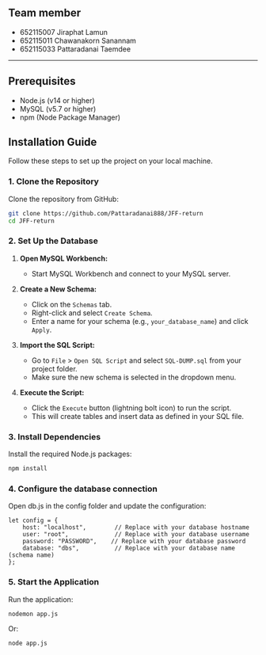Team member
---
- 652115007 Jiraphat Lamun
- 652115011 Chawanakorn Sanannam
- 652115033 Pattaradanai Taemdee


---

## Prerequisites

- Node.js (v14 or higher)
- MySQL (v5.7 or higher)
- npm (Node Package Manager)

## Installation Guide

Follow these steps to set up the project on your local machine.

### 1. Clone the Repository

Clone the repository from GitHub:

```bash
git clone https://github.com/Pattaradanai888/JFF-return
cd JFF-return

```
### 2. Set Up the Database

1. **Open MySQL Workbench:**

   - Start MySQL Workbench and connect to your MySQL server.

2. **Create a New Schema:**

   - Click on the `Schemas` tab.
   - Right-click and select `Create Schema`.
   - Enter a name for your schema (e.g., `your_database_name`) and click `Apply`.

3. **Import the SQL Script:**

   - Go to `File` > `Open SQL Script` and select `SQL-DUMP.sql` from your project folder.
   - Make sure the new schema is selected in the dropdown menu.

4. **Execute the Script:**

   - Click the `Execute` button (lightning bolt icon) to run the script.
   - This will create tables and insert data as defined in your SQL file.


### 3. Install Dependencies
Install the required Node.js packages:
```bash
npm install

```

### 4. Configure the database connection
Open db.js in the config folder and update the configuration:

```
let config = {
    host: "localhost",        // Replace with your database hostname
    user: "root",             // Replace with your database username
    password: "PASSWORD",    // Replace with your database password
    database: "dbs",          // Replace with your database name (schema name)
};
```

### 5. Start the Application
Run the application:
```
nodemon app.js
```
Or:
```
node app.js
```
